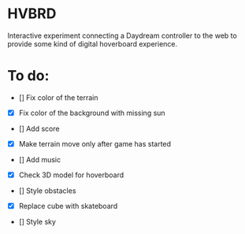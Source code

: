 # HVBRD

Interactive experiment connecting a Daydream controller to the web to provide some kind of digital hoverboard experience.

# To do:

- [] Fix color of the terrain
- [x] Fix color of the background with missing sun
- [] Add score
- [x] Make terrain move only after game has started
- [] Add music
- [x] Check 3D model for hoverboard
- [] Style obstacles
- [x] Replace cube with skateboard
- [] Style sky